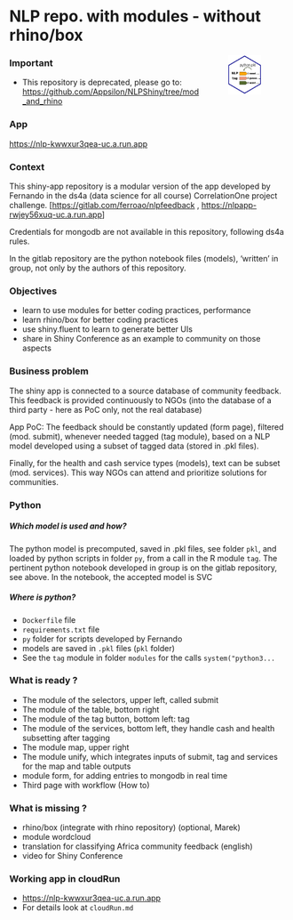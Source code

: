 NLP repo. with modules - without rhino/box
================

<img src=readme_logo.png align="right" width="12%" hspace="50">

### Important

-   This repository is deprecated, please go to:
    <https://github.com/Appsilon/NLPShiny/tree/mod_and_rhino>

### App

<https://nlp-kwwxur3qea-uc.a.run.app>

### Context

This shiny-app repository is a modular version of the app developed by
Fernando in the ds4a (data science for all course) CorrelationOne
project challenge. \[<https://gitlab.com/ferroao/nlpfeedback> ,
<https://nlpapp-rwjey56xuq-uc.a.run.app>\]

Credentials for mongodb are not available in this repository, following
ds4a rules.

In the gitlab repository are the python notebook files (models),
‘written’ in group, not only by the authors of this repository.

### Objectives

-   learn to use modules for better coding practices, performance
-   learn rhino/box for better coding practices
-   use shiny.fluent to learn to generate better UIs
-   share in Shiny Conference as an example to community on those
    aspects

### Business problem

The shiny app is connected to a source database of community feedback.
This feedback is provided continuously to NGOs (into the database of a
third party - here as PoC only, not the real database)

App PoC: The feedback should be constantly updated (form page), filtered
(mod. submit), whenever needed tagged (tag module), based on a NLP model
developed using a subset of tagged data (stored in .pkl files).

Finally, for the health and cash service types (models), text can be
subset (mod. services). This way NGOs can attend and prioritize
solutions for communities.

### Python

##### Which model is used and how?

The python model is precomputed, saved in .pkl files, see folder `pkl`,
and loaded by python scripts in folder `py`, from a call in the R module
`tag`. The pertinent python notebook developed in group is on the gitlab
repository, see above. In the notebook, the accepted model is SVC

##### Where is python?

-   `Dockerfile` file
-   `requirements.txt` file
-   `py` folder for scripts developed by Fernando
-   models are saved in `.pkl` files (`pkl` folder)
-   See the `tag` module in folder `modules` for the calls
    `system("python3...`

### What is ready ?

-   The module of the selectors, upper left, called submit
-   The module of the table, bottom right
-   The module of the tag button, bottom left: tag
-   The module of the services, bottom left, they handle cash and health
    subsetting after tagging
-   The module map, upper right
-   The module unify, which integrates inputs of submit, tag and
    services for the map and table outputs
-   module form, for adding entries to mongodb in real time
-   Third page with workflow (How to)

### What is missing ?

-   rhino/box (integrate with rhino repository) (optional, Marek)
-   module wordcloud
-   translation for classifying Africa community feedback (english)
-   video for Shiny Conference

### Working app in cloudRun

-   <https://nlp-kwwxur3qea-uc.a.run.app>
-   For details look at `cloudRun.md`
